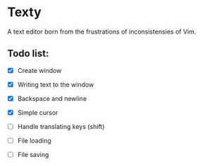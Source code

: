 Texty
=====

A text editor born from the frustrations of inconsistensies of Vim.

## Todo list:

- [x] Create window
- [x] Writing text to the window
- [x] Backspace and newline
- [x] Simple cursor
- [ ] Handle translating keys (shift)
- [ ] File loading
- [ ] File saving

